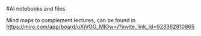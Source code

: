 #AI notebooks and files

Mind maps to complement lectures, can be found in https://miro.com/app/board/uXjVOG_MIOw=/?invite_link_id=923362810865
